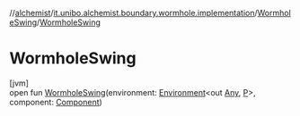 //[alchemist](../../../index.md)/[it.unibo.alchemist.boundary.wormhole.implementation](../index.md)/[WormholeSwing](index.md)/[WormholeSwing](-wormhole-swing.md)

# WormholeSwing

[jvm]\
open fun [WormholeSwing](-wormhole-swing.md)(environment: [Environment](../../it.unibo.alchemist.model.interfaces/-environment/index.md)<out [Any](https://kotlinlang.org/api/latest/jvm/stdlib/kotlin/-any/index.html), [P](../../it.unibo.alchemist.boundary.interfaces/-graphical2-d-output-monitor/index.md)>, component: [Component](https://docs.oracle.com/javase/8/docs/api/java/awt/Component.html))
